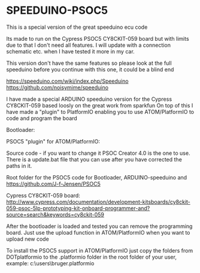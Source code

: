 # SPEEDUINO-PSOC5
 
This is a special version of the great speeduino ecu code

Its made to run on the Cypress PSOC5 CY8CKIT-059 board but with limits due to that I don't need all features. I will update with a connection schematic etc. when I have tested it more in my car.

This version don't have the same features so please look at the full speeduino before you continue with this one, it could be a blind end

https://speeduino.com/wiki/index.php/Speeduino
https://github.com/noisymime/speeduino

I have made a special ARDUINO speeduino version for the Cypress CY8CKIT-059 based loosly on the great work from sparkfun
On top of this I have made a "plugin" to PlatformIO enabling you to use ATOM/PlatformIO to code and program the board

Bootloader:


PSOC5 "plugin" for ATOM/PlatformIO:


Source code - if you want to change it PSOC Creator 4.0 is the one to use. There is a update.bat file that you can use after you have 
corrected the paths in it.

Root folder for the PSOC5 code for Bootloader, ARDUINO-speeduino and 
https://github.com/J-f-Jensen/PSOC5

Cypress CY8CKIT-059 board:
http://www.cypress.com/documentation/development-kitsboards/cy8ckit-059-psoc-5lp-prototyping-kit-onboard-programmer-and?source=search&keywords=cy8ckit-059

After the bootloader is loaded and tested you can remove the programming board. Just use the upload function in ATOM/PlatformIO when
you want to upload new code

To install the PSOC5 support in ATOM/PlatformIO just copy the folders from DOTplatformio to the .platformio folder in the root folder
of your user, example: c:\users\bruger\.platformio



